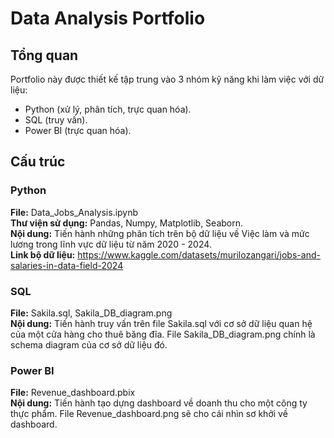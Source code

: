 # Data Analysis Portfolio
## Tổng quan
Portfolio này được thiết kế tập trung vào 3 nhóm kỹ năng khi làm việc với dữ liệu: 
 - Python (xử lý, phân tích, trực quan hóa).
 - SQL (truy vấn).
 - Power BI (trực quan hóa).
## Cấu trúc
### Python
**File:** Data_Jobs_Analysis.ipynb\
**Thư viện sử dụng:** Pandas, Numpy, Matplotlib, Seaborn.\
**Nội dung:** Tiến hành những phân tích trên bộ dữ liệu về Việc làm và mức lương trong lĩnh vực dữ liệu từ năm 2020 - 2024.\
**Link bộ dữ liệu:** https://www.kaggle.com/datasets/murilozangari/jobs-and-salaries-in-data-field-2024
### SQL
**File:** Sakila.sql, Sakila_DB_diagram.png\
**Nội dung:** Tiến hành truy vấn trên file Sakila.sql với cơ sở dữ liệu quan hệ của một cửa hàng cho thuê băng đĩa. File Sakila_DB_diagram.png chính là schema diagram của cơ sở dữ liệu đó.
### Power BI
**File:** Revenue_dashboard.pbix\
**Nội dung:** Tiến hành tạo dựng dashboard về doanh thu cho một công ty thực phẩm. File Revenue_dashboard.png sẽ cho cái nhìn sơ khởi về dashboard.
